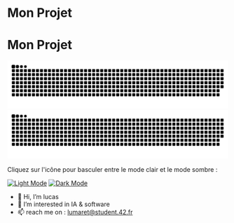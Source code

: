 # Mon Projet

# Mon Projet

![GitHub Contributions Snake Animation - Light](https://raw.githubusercontent.com/lu4200/lu4200/output/github-contribution-grid-snake.svg?palette=github-light)
![GitHub Contributions Snake Animation - Dark](https://raw.githubusercontent.com/lu4200/lu4200/output/github-contribution-grid-snake-dark.svg?palette=github-dark)

Cliquez sur l'icône pour basculer entre le mode clair et le mode sombre :

[![Light Mode](https://img.shields.io/badge/Light-Mode-brightgreen?style=flat-square)](https://raw.githubusercontent.com/lu4200/lu4200/output/github-contribution-grid-snake.svg?palette=github-light)
[![Dark Mode](https://img.shields.io/badge/Dark-Mode-black?style=flat-square)](https://raw.githubusercontent.com/lu4200/lu4200/output/github-contribution-grid-snake-dark.svg?palette=github-dark)



- 👋 Hi, I’m lucas
- 👀 I’m interested in IA & software 
- 📫 reach me on : lumaret@student.42.fr

<!---
lu4200/lu4200 is a ✨ special ✨ repository because its `README.md` (this file) appears on your GitHub profile.
You can click the Preview link to take a look at your changes.
--->
